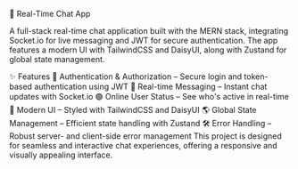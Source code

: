 🚀 Real-Time Chat App

A full-stack real-time chat application built with the MERN stack, integrating Socket.io for live messaging and JWT for secure authentication. The app features a modern UI with TailwindCSS and DaisyUI, along with Zustand for global state management.

✨ Features
🔐 Authentication & Authorization – Secure login and token-based authentication using JWT
📩 Real-time Messaging – Instant chat updates with Socket.io
🟢 Online User Status – See who's active in real-time
🎨 Modern UI – Styled with TailwindCSS and DaisyUI
🌎 Global State Management – Efficient state handling with Zustand
🛠 Error Handling – Robust server- and client-side error management
This project is designed for seamless and interactive chat experiences, offering a responsive and visually appealing interface.
